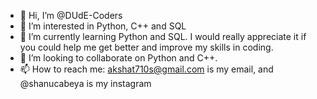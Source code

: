 - 👋 Hi, I’m @DUdE-Coders
- 👀 I’m interested in Python, C++ and SQL
- 🌱 I’m currently learning Python and SQL. I would really appreciate it if you could help me get better and improve my skills in coding. 
- 💞️ I’m looking to collaborate on Python and C++. 
- 📫 How to reach me: akshat710s@gmail.com is my email, and @shanucabeya is my instagram

<!---
DUdE-Coders/DUdE-Coders is a ✨ special ✨ repository because its `README.md` (this file) appears on your GitHub profile.
You can click the Preview link to take a look at your changes.
--->
